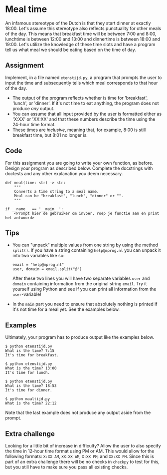 # Meal time

An infamous stereotype of the Dutch is that they start dinner at exactly 18:00. Let's assume this stereotype also reflects punctuality for other meals of the day. This means that breakfast time will be between 7:00 and 8:00, lunchtime is between 12:00 and 13:00 and dinnertime is between 18:00 and 19:00.
Let's utilize the knowledge of these time slots and have a program tell us what meal we should be eating based on the time of day.

## Assignment

Implement, in a file named `etenstijd.py`, a program that prompts the user to input the time and subsequently tells which meal corresponds to that hour of the day.

* The output of the program reflects whether is time for 'breakfast', 'lunch', or 'dinner'. If it's not time to eat anything, the program does not produce *any* output.
* You can assume that all input provided by the user is formatted either as 'X:XX' or 'XX:XX' and that these numbers describe the time using the 24-hour time format.
* These times are *inclusive*, meaning that, for example, 8:00 is still breakfast time, but 8:01 no longer is.

## Code

For this assignment you are going to write your own function, as before. Design your program as described below. Complete the docstrings with doctests and any other explanation you deem necessary.

    def meal(time: str) -> str:
        """
        Converts a time string to a meal name.
        Meal can be "breakfast", "lunch", "dinner" or "".
        """

    if __name__ == '__main__':
        <Prompt hier de gebruiker om invoer, roep je functie aan en print het antwoord>

## Tips

*   You can "unpack" multiple values from one string by using the method `split()`. If you have a string containing `help@mprog.nl` you can unpack it into two variables like so:

        email = "help@mprog.nl"
        user, domain = email.split("@")

    After these two lines you will have two separate variables `user` and `domain` containing information from the original string `email`. Try it yourself using Python and see if you can print all information from the `user`-variable!

*   In the `main` part you need to ensure that absolutely nothing is printed if it's not time for a meal yet. See the examples below.

## Examples

Ultimately, your program has to produce output like the examples below.

    $ python etenstijd.py
    What is the time? 7:15
    It's time for breakfast.

    $ python etenstijd.py
    What is the time? 13:00
    It's time for lunch.

    $ python etenstijd.py
    What is the time? 18:53
    It's time for dinner.

    $ python maaltijd.py
    What is the time? 22:12

Note that the last example does not produce any output aside from the prompt.

## Extra challenge

Looking for a little bit of increase in difficulty? Allow the user to also specify the time in 12-hour time format using PM or AM. This would allow for the following formats: `X:XX AM`, `XX:XX AM`, `X:XX PM`, and `XX:XX PM`. Since this is part of an extra challenge there will be no checks in `checkpy` to test for this, but you still have to make sure you pass all existing checks.
